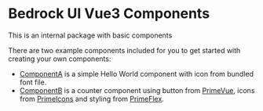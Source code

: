# Bedrock UI Vue3 Components

This is an internal package with basic components

There are two example components included for you to get started with creating your own components:

- [ComponentA](/components/component-a) is a simple Hello World component with icon from bundled font file.
- [ComponentB](/components/component-b) is a counter component using button from [PrimeVue](https://www.primefaces.org/primevue/), icons from [PrimeIcons](https://www.primefaces.org/showcase/icons.xhtml) and styling from [PrimeFlex](https://www.primefaces.org/primeflex/).
